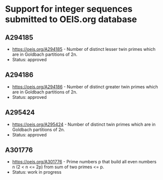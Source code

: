 # Support for integer sequences submitted to OEIS.org database

## A294185

 * https://oeis.org/A294185 - Number of distinct lesser twin primes which are in Goldbach partitions of 2n.
 * Status: approved

## A294186

 * https://oeis.org/A294186 - Number of distinct greater twin primes which are in Goldbach partitions of 2n.
 * Status: approved

## A295424

 * https://oeis.org/A295424 - Number of distinct twin primes which are in Goldbach partitions of 2n.
 * Status: approved

## A301776

 * https://oeis.org/A301776 - Prime numbers p that build all even numbers n (2 < n <= 2p) from sum of two primes <= p.
 * Status: work in progress